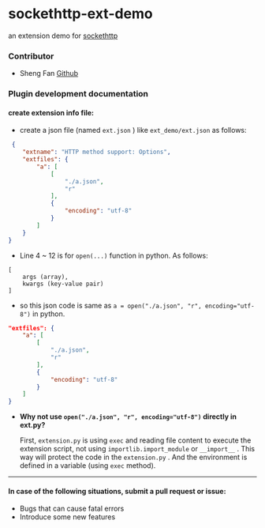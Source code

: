 # sockethttp-ext-demo
an extension demo for [sockethttp](https://github.com/fred913/sockethttp/)

### Contributor

 - Sheng Fan [Github](https://github.com/fred913)

### Plugin development documentation

#### create extension info file:
 - create a json file (named `ext.json` ) like `ext_demo/ext.json` as follows:
 

``` json
 {
    "extname": "HTTP method support: Options",
    "extfiles": {
        "a": [
            [
                "./a.json",
                "r"
            ],
            {
                "encoding": "utf-8"
            }
        ]
    }
}
 ```

 - Line 4 ~ 12 is for `open(...)` function in python. As follows: 

``` 
[
    args (array), 
    kwargs (key-value pair)
]
```

 - so this json code is same as `a = open("./a.json", "r", encoding="utf-8")` in python.

``` json
"extfiles": {
    "a": [
        [
            "./a.json",
            "r"
        ],
        {
            "encoding": "utf-8"
        }
    ]
}
```

 - __Why not use `open("./a.json", "r", encoding="utf-8")` directly in ext.py?__
   
   First, `extension.py` is using `exec` and reading file content to execute the extension script, not using `importlib.import_module` or `__import__` . This way will protect the code in the `extension.py` . And the environment is defined in a variable (using `exec` method).
 ----

#### In case of the following situations, submit a pull request or issue:

 - Bugs that can cause fatal errors
 - Introduce some new features

